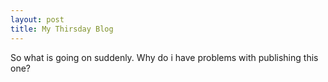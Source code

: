 ```yaml
---
layout: post
title: My Thirsday Blog
---
```

So what is going on suddenly. Why do i have problems with publishing this one?
